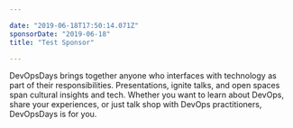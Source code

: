 ```yaml
---

date: "2019-06-18T17:50:14.071Z"
sponsorDate: "2019-06-18"
title: "Test Sponsor"

---
```


DevOpsDays brings together anyone who interfaces with technology as part of their responsibilities. Presentations, ignite talks, and open spaces span cultural insights and tech. Whether you want to learn about DevOps, share your experiences, or just talk shop with DevOps practitioners, DevOpsDays is for you.

